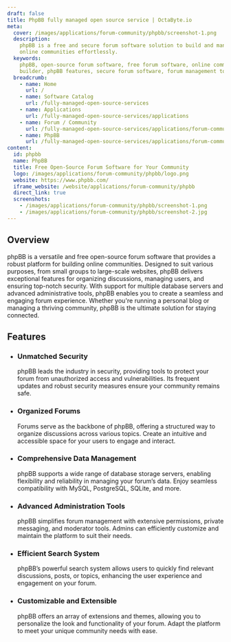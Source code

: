```yaml
---
draft: false
title: PhpBB fully managed open source service | OctaByte.io
meta:
  cover: /images/applications/forum-community/phpbb/screenshot-1.png
  description:
    phpBB is a free and secure forum software solution to build and manage
    online communities effortlessly.
  keywords:
    phpBB, open-source forum software, free forum software, online community
    builder, phpBB features, secure forum software, forum management tool
  breadcrumb:
    - name: Home
      url: /
    - name: Software Catalog
      url: /fully-managed-open-source-services
    - name: Applications
      url: /fully-managed-open-source-services/applications
    - name: Forum / Community
      url: /fully-managed-open-source-services/applications/forum-community
    - name: PhpBB
      url: /fully-managed-open-source-services/applications/forum-community/phpbb
content:
  id: phpbb
  name: PhpBB
  title: Free Open-Source Forum Software for Your Community
  logo: /images/applications/forum-community/phpbb/logo.png
  website: https://www.phpbb.com/
  iframe_website: /website/applications/forum-community/phpbb
  direct_link: true
  screenshots:
    - /images/applications/forum-community/phpbb/screenshot-1.png
    - /images/applications/forum-community/phpbb/screenshot-2.jpg
---
```


## Overview

phpBB is a versatile and free open-source forum software that provides a robust platform for building online communities. Designed to suit various purposes, from small groups to large-scale websites, phpBB delivers exceptional features for organizing discussions, managing users, and ensuring top-notch security. With support for multiple database servers and advanced administrative tools, phpBB enables you to create a seamless and engaging forum experience. Whether you're running a personal blog or managing a thriving community, phpBB is the ultimate solution for staying connected.

## Features

- ### Unmatched Security

  phpBB leads the industry in security, providing tools to protect your forum from unauthorized access and vulnerabilities. Its frequent updates and robust security measures ensure your community remains safe.

- ### Organized Forums

  Forums serve as the backbone of phpBB, offering a structured way to organize discussions across various topics. Create an intuitive and accessible space for your users to engage and interact.

- ### Comprehensive Data Management

  phpBB supports a wide range of database storage servers, enabling flexibility and reliability in managing your forum’s data. Enjoy seamless compatibility with MySQL, PostgreSQL, SQLite, and more.

- ### Advanced Administration Tools

  phpBB simplifies forum management with extensive permissions, private messaging, and moderator tools. Admins can efficiently customize and maintain the platform to suit their needs.

- ### Efficient Search System

  phpBB’s powerful search system allows users to quickly find relevant discussions, posts, or topics, enhancing the user experience and engagement on your forum.

- ### Customizable and Extensible

  phpBB offers an array of extensions and themes, allowing you to personalize the look and functionality of your forum. Adapt the platform to meet your unique community needs with ease.
